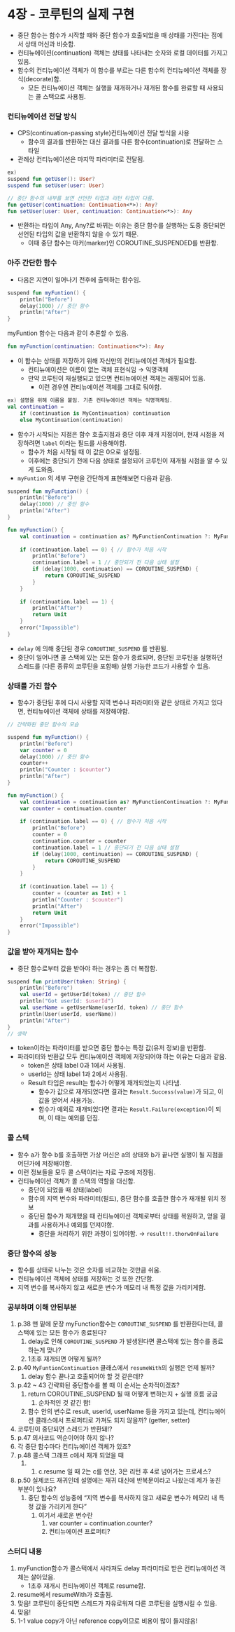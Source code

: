 # 4장 - 코루틴의 실제 구현

- 중단 함수는 함수가 시작할 때와 중단 함수가 호출되었을 때 상태를 가진다는 점에서 상태 머신과 비슷함.
- 컨티뉴에이션(continuation) 객체는 상태를 나타내는 숫자와 로컬 데이터를 가지고 있음.
- 함수의 컨티뉴에이션 객체가 이 함수를 부르는 다른 함수의 컨티뉴에이션 객체를 장식(decorate)함.
    - 모든 컨티뉴에이션 객체는 실행을 재개하거나 재개된 함수를 완료할 때 사용되는 콜 스택으로 사용됨.

### 컨티뉴에이션 전달 방식

- CPS(continuation-passing style)컨티뉴에이션 전달 방식을 사용
    - 함수의 결과를 반환하는 대신 결과를 다른 함수(continuation)로 전달하는 스타일
- 관례상 컨티뉴에이션은 마지막 파라미터로 전달됨.

```kotlin
ex)
suspend fun getUser(): User?
suspend fun setUser(user: User)

// 중단 함수의 내부를 보면 선언한 타입과 리턴 타입이 다름.
fun getUser(continuation: Continuation<*>): Any?
fun setUser(user: User, continuation: Continuation<*>): Any
```

- 반환하는 타입이 Any, Any?로 바뀌는 이유는 중단 함수를 실행하는 도중 중단되면 선언된 타입의 값을 반환하지 않을 수 있기 때문.
    - 이때 중단 함수는 마커(marker)인 COROUTINE_SUSPENDED를 반환함.

### 아주 간단한 함수

- 다음은 지연이 일어나기 전후에 출력하는 함수임.

```kotlin
suspend fun myFuntion() {
    println("Before")
    delay(1000) // 중단 함수
    println("After")
}
```

myFuntion 함수는 다음과 같이 추론할 수 있음.

```kotlin
fun myFunction(continuation: Continuation<*>): Any
```

- 이 함수는 상태를 저장하기 위해 자신만의 컨티뉴에이션 객체가 필요함.
    - 컨티뉴에이션은 이름이 없는 객체 표현식임 → 익명객체
    - 만약 코루틴이 재실행되고 있으면 컨티뉴에이션 객체는 래핑되어 있음.
        - 이런 경우엔 컨티뉴에이션 객체를 그대로 둬야함.

```kotlin
ex) 설명을 위해 이름을 붙임. 기존 컨티뉴에이션 객체는 익명객체임.
val continuation = 
    if (continuation is MyContinuation) continuation
    else MyContinuation(continuation)
```

- 함수가 시작되는 지점은 함수 호출지점과 중단 이후 재개 지점이며, 현재 시점을 저장하려면 `label` 이라는 필드를 사용해야함.
    - 함수가 처음 시작될 때 이 값은 0으로 설정됨.
    - 이후에는 중단되기 전에 다음 상태로 설정되어 코루틴이 재개될 시점을 알 수 있게 도와줌.
- `myFuntion` 의 세부 구현을 간단하게 표현해보면 다음과 같음.

```kotlin
suspend fun myFunction() {
    println("Before")
    delay(1000) // 중단 함수
    println("After")
}

fun myFunction() {
    val continuation = continuation as? MyFunctionContinuation ?: MyFunctionContinuation(continuation)
    
    if (continuation.label == 0) { // 함수가 처음 시작
        println("Before")
        continuation.label = 1 // 중단되기 전 다음 상태 설정
        if (delay(1000, continuation) == COROUTINE_SUSPEND) {
            return COROUTINE_SUSPEND
        }
    }
    
    if (continuation.label == 1) {
        println("After")
        return Unit
    }
    error("Impossible")
}
```

- `delay` 에 의해 중단된 경우 `COROUTINE_SUSPEND` 를 반환됨.
- 중단이 일어나면 콜 스택에 있는 모든 함수가 종료되며, 중단된 코루틴을 실행하던 스레드를 (다른 종류의 코루틴을 포함해) 실행 가능한 코드가 사용할 수 있음.

### 상태를 가진 함수

- 함수가 중단된 후에 다시 사용할 지역 변수나 파라미터와 같은 상태르 가지고 있다면, 컨티뉴에이션 객체에 상태를 저장해야함.

```kotlin
// 간략화된 중단 함수의 모습

suspend fun myFunction() {
    println("Before")
    var counter = 0
    delay(1000) // 중단 함수
    counter++
    println("Counter : $counter")
    println("After")
}

fun myFunction() {
    val continuation = continuation as? MyFunctionContinuation ?: MyFunctionContinuation(continuation)
    var counter = continuation.counter
    
    if (continuation.label == 0) { // 함수가 처음 시작
        println("Before")
        counter = 0
        continuation.counter = counter
        continuation.label = 1 // 중단되기 전 다음 상태 설정
        if (delay(1000, continuation) == COROUTINE_SUSPEND) {
            return COROUTINE_SUSPEND
        }
    }
    
    if (continuation.label == 1) {
        counter = (counter as Int) + 1
        println("Counter : $counter")
        println("After")
        return Unit
    }
    error("Impossible")
}
```

### 값을 받아 재개되는 함수

- 중단 함수로부터 값을 받아야 하는 경우는 좀 더 복잡함.

```kotlin
suspend fun printUser(token: String) {
    println("Before")
    val userId = getUserId(token) // 중단 함수
    println("Got userId: $userId")
    val userName = getUserName(userId, token) // 중단 함수
    println(User(userId, userName))
    println("After")
}
// 생략
```

- token이라는 파라미터를 받으면 중단 함수는 특정 값(유저 정보)을 반환함.
- 파라미터와 반환값 모두 컨티뉴에이션 객체에 저장되어야 하는 이유는 다음과 같음.
    - token은 상태 label 0과 1에서 사용됨.
    - userId는 상태 label 1과 2에서 사용됨.
    - Result 타입은 result는 함수가 어떻게 재개되었는지 나타냄.
        - 함수가 값으로 재개되었다면 결과는 `Result.Success(value)`가 되고, 이 값을 얻어서 사용가능.
        - 함수가 예외로 재개되었다면 결과는 `Result.Failure(exception)`이 되며, 이 때는 예외를 던짐.

### 콜 스택

- 함수 a가 함수 b를 호출하면 가상 머신은 a의 상태와 b가 끝나면 실행이 될 지점을 어딘가에 저장해야함.
- 이런 정보들을 모두 콜 스택이라는 자료 구조에 저장됨.
- 컨티뉴에이션 객체가 콜 스택의 역할을 대신함.
    - 중단이 되었을 때 상태(label)
    - 함수의 지역 변수와 파라미터(필드), 중단 함수를 호출한 함수가 재개될 위치 정보
    - 중단된 함수가 재개했을 때 컨티뉴에이션 객체로부터 상태를 복원하고, 얻을 결과를 사용하거나 예외를 던져야함.
        - 중단을 처리하기 위한 과정이 있어야함. → `result!!.thorwOnFailure`

### 중단 함수의 성능

- 함수를 상태로 나누는 것은 숫자를 비교하는 것만큼 쉬움.
- 컨티뉴에이션 객체에 상태를 저장하는 것 또한 간단함.
- 지역 변수를 복사하지 않고 새로운 변수가 메모리 내 특정 값을 가리키게함.

### 공부하며 이해 안된부분

1.  p.38 맨 밑에 문장  myFunction함수는 `COROUTINE_SUSPEND` 를 반환한다는데, 콜 스택에 있는 모든 함수가 종료된다?
    1.  delay로 인해 `COROUTINE_SUSPEND` 가 발생된다면 콜스택에 있는 함수를 종료하는게 맞나?
    2. 1초후 재개되면 어떻게 될까?
2. p.40 `MyFuntionContinuation` 클래스에서 `resumeWith`의 실행은 언제 될까?
    1. delay 함수 끝나고 호출되어야 할 것 같은데!?
3. p.42 ~ 43 간략화된 중단함수를 볼 때 이 순서는 순차적이겠죠?
    1. return COROUTINE_SUSPEND 될 때 어떻게 변하는지 + 실행 흐름 궁금
        1. 순차적인 것 같긴 함!
    2. 함수 안의 변수로 result, userId, userName 등을 가지고 있는데, 컨티뉴에이션 클래스에서 프로퍼티로 가져도 되지 않을까? (getter, setter)
4. 코루틴이 중단되면 스레드가 반환돼!?
5. p.47 의사코드 역순이어야 하지 않나?
6. 각 중단 함수마다 컨티뉴에이션 객체가 있죠?
7. p.48 콜스택 그래프 c에서 재개 되었을 때 
    1. 1. c.resume 일 때 2는 c를 연산, 3은 리턴 후 4로 넘어가는 프로세스?
8. p.50 실제코드 재귀인데 설명에는 재귀 대신에 반복문이라고 나왔는데 제가 놓친 부분이 있나요?
    1. 중단 함수의 성능중에 “지역 변수를 복사하지 않고 새로운 변수가 메모리 내 특정 값을 가리키게 한다”
        1. 여기서 새로운 변수란
            1. var counter = continuation.counter?
            2. 컨티뉴에이션 프로퍼티?

### 스터디 내용 
1. myFunction함수가 콜스택에서 사라져도 delay 파라미터로 받은 컨티뉴에이션 객체는 살아있음.
   - 1초후 재개시 컨티뉴에이션 객체로 resume함.
2. resume에서 resumeWith가 호출됨.
4. 맞음! 코루틴이 중단되면 스레드가 자유로워져 다른 코루틴을 실행시킬 수 있음.
6. 맞음!
8. 1-1 value copy가 아닌 reference copy이므로 비용이 많이 들지않음! 

